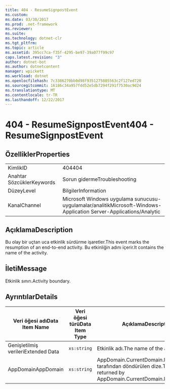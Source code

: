 ```yaml
---
title: 404 - ResumeSignpostEvent
ms.custom: 
ms.date: 03/30/2017
ms.prod: .net-framework
ms.reviewer: 
ms.suite: 
ms.technology: dotnet-clr
ms.tgt_pltfrm: 
ms.topic: article
ms.assetid: 395cc7ca-f35f-4295-be97-39a077f99c97
caps.latest.revision: "3"
author: dotnet-bot
ms.author: dotnetcontent
manager: wpickett
ms.workload: dotnet
ms.openlocfilehash: 7c3386270bb0d98f9351275805563c2f127ed728
ms.sourcegitcommit: 16186c34a957fdd52e5db7294f291f7530ac9d24
ms.translationtype: MT
ms.contentlocale: tr-TR
ms.lasthandoff: 12/22/2017
---
```

# <a name="404---resumesignpostevent"></a><span data-ttu-id="e76c8-102">404 - ResumeSignpostEvent</span><span class="sxs-lookup"><span data-stu-id="e76c8-102">404 - ResumeSignpostEvent</span></span>
## <a name="properties"></a><span data-ttu-id="e76c8-103">Özellikler</span><span class="sxs-lookup"><span data-stu-id="e76c8-103">Properties</span></span>  
  
|||  
|-|-|  
|<span data-ttu-id="e76c8-104">Kimlik</span><span class="sxs-lookup"><span data-stu-id="e76c8-104">ID</span></span>|<span data-ttu-id="e76c8-105">404</span><span class="sxs-lookup"><span data-stu-id="e76c8-105">404</span></span>|  
|<span data-ttu-id="e76c8-106">Anahtar Sözcükler</span><span class="sxs-lookup"><span data-stu-id="e76c8-106">Keywords</span></span>|<span data-ttu-id="e76c8-107">Sorun giderme</span><span class="sxs-lookup"><span data-stu-id="e76c8-107">Troubleshooting</span></span>|  
|<span data-ttu-id="e76c8-108">Düzey</span><span class="sxs-lookup"><span data-stu-id="e76c8-108">Level</span></span>|<span data-ttu-id="e76c8-109">Bilgiler</span><span class="sxs-lookup"><span data-stu-id="e76c8-109">Information</span></span>|  
|<span data-ttu-id="e76c8-110">Kanal</span><span class="sxs-lookup"><span data-stu-id="e76c8-110">Channel</span></span>|<span data-ttu-id="e76c8-111">Microsoft Windows uygulama sunucusu-uygulamalar/analitik</span><span class="sxs-lookup"><span data-stu-id="e76c8-111">Microsoft-Windows-Application Server-Applications/Analytic</span></span>|  
  
## <a name="description"></a><span data-ttu-id="e76c8-112">Açıklama</span><span class="sxs-lookup"><span data-stu-id="e76c8-112">Description</span></span>  
 <span data-ttu-id="e76c8-113">Bu olay bir uçtan uca etkinlik sürdürme işaretler.</span><span class="sxs-lookup"><span data-stu-id="e76c8-113">This event marks the resumption of an end-to-end activity.</span></span> <span data-ttu-id="e76c8-114">Bu etkinliğin adını içerir.</span><span class="sxs-lookup"><span data-stu-id="e76c8-114">It contains the name of the activity.</span></span>  
  
## <a name="message"></a><span data-ttu-id="e76c8-115">İleti</span><span class="sxs-lookup"><span data-stu-id="e76c8-115">Message</span></span>  
 <span data-ttu-id="e76c8-116">Etkinlik sınırı.</span><span class="sxs-lookup"><span data-stu-id="e76c8-116">Activity boundary.</span></span>  
  
## <a name="details"></a><span data-ttu-id="e76c8-117">Ayrıntılar</span><span class="sxs-lookup"><span data-stu-id="e76c8-117">Details</span></span>  
  
|<span data-ttu-id="e76c8-118">Veri öğesi adı</span><span class="sxs-lookup"><span data-stu-id="e76c8-118">Data Item Name</span></span>|<span data-ttu-id="e76c8-119">Veri öğesi türü</span><span class="sxs-lookup"><span data-stu-id="e76c8-119">Data Item Type</span></span>|<span data-ttu-id="e76c8-120">Açıklama</span><span class="sxs-lookup"><span data-stu-id="e76c8-120">Description</span></span>|  
|--------------------|--------------------|-----------------|  
|<span data-ttu-id="e76c8-121">Genişletilmiş verileri</span><span class="sxs-lookup"><span data-stu-id="e76c8-121">Extended Data</span></span>|`xs:string`|<span data-ttu-id="e76c8-122">Etkinlik adı.</span><span class="sxs-lookup"><span data-stu-id="e76c8-122">The name of the activity.</span></span>|  
|<span data-ttu-id="e76c8-123">AppDomain</span><span class="sxs-lookup"><span data-stu-id="e76c8-123">AppDomain</span></span>|`xs:string`|<span data-ttu-id="e76c8-124">AppDomain.CurrentDomain.FriendlyName tarafından döndürülen dize.</span><span class="sxs-lookup"><span data-stu-id="e76c8-124">The string returned by AppDomain.CurrentDomain.FriendlyName.</span></span>|
